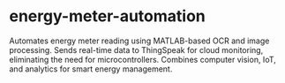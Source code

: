 # energy-meter-automation
Automates energy meter reading using MATLAB-based OCR and image processing. Sends real-time data to ThingSpeak for cloud monitoring, eliminating the need for microcontrollers. Combines computer vision, IoT, and analytics for smart energy management.
